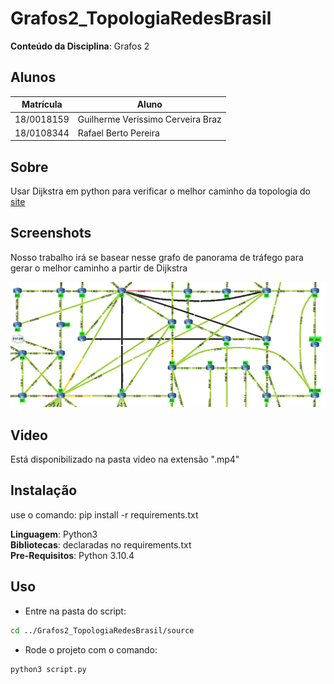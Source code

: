 # Grafos2_TopologiaRedesBrasil

**Conteúdo da Disciplina**: Grafos 2<br>

## Alunos
|Matrícula | Aluno 
| -- | -- | 
| 18/0018159  |  Guilherme Veríssimo Cerveira Braz | 
| 18/0108344  |  Rafael Berto Pereira | 

## Sobre 
Usar Dijkstra em python para verificar o melhor caminho da topologia do [site](https://www.rnp.br/sistema-rnp/ferramentas/panorama-de-trafego)

## Screenshots
Nosso trabalho irá se basear nesse grafo de panorama de tráfego para gerar o melhor caminho a partir de Dijkstra


![Grafo Original](imagens/grafo_Internet.png)

## Video
Está disponibilizado na pasta video na extensão ".mp4"

## Instalação 
use o comando: pip install -r requirements.txt

**Linguagem**: Python3 <br>
**Bibliotecas**: declaradas no requirements.txt<br>
**Pre-Requisitos**: Python 3.10.4 <br>

## Uso 
* Entre na pasta do script:

```sh
cd ../Grafos2_TopologiaRedesBrasil/source 
```

* Rode o projeto com o comando:

```sh
python3 script.py 
```


